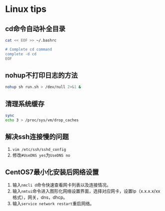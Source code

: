 # Linux tips

## cd命令自动补全目录

```bash
cat << EOF >> ~/.bashrc

# Complete cd command
complete -d cd
EOF
```

## nohup不打印日志的方法

```bash
nohup sh run.sh > /dev/null 2>&1 &
```

## 清理系统缓存

```bash
sync
echo 3 > /proc/sys/vm/drop_caches
```

## 解决ssh连接慢的问题

1. ```vim /etc/ssh/sshd_config```
2. 修改```#UseDNS yes```为```UseDNS no```

## CentOS7最小化安装后网络设置

1. 输入```nmcli d```命令快速查看网卡列表以及连接情况。
2. 输入```nmtui```命令进入图形化网络设置界面，选择对应网卡，设置Ip（x.x.x.x/xx格式），网关，dns，dhcp。
3. 输入```service network restart```重启网络。
